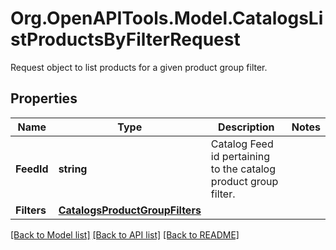 # Org.OpenAPITools.Model.CatalogsListProductsByFilterRequest
Request object to list products for a given product group filter.

## Properties

Name | Type | Description | Notes
------------ | ------------- | ------------- | -------------
**FeedId** | **string** | Catalog Feed id pertaining to the catalog product group filter. | 
**Filters** | [**CatalogsProductGroupFilters**](CatalogsProductGroupFilters.md) |  | 

[[Back to Model list]](../README.md#documentation-for-models) [[Back to API list]](../README.md#documentation-for-api-endpoints) [[Back to README]](../README.md)


